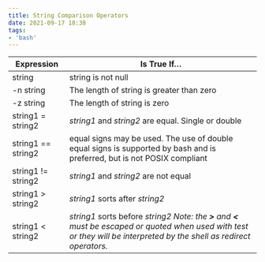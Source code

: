 ```yaml
---
title: String Comparison Operators
date: 2021-09-17 18:38
tags:
- 'bash'
---
```


| Expression         | Is True If…                                                                                                                                                                         |
|--------------------|-------------------------------------------------------------------------------------------------------------------------------------------------------------------------------------|
| string             | string is not null                                                                                                                                                                  |
| -n string          | The length of string is greater than zero                                                                                                                                           |
| -z string          | The length of string is zero                                                                                                                                                        |
| string1 = string2  | *string1* and *string2* are equal. Single or double                                                                                                                                 |
| string1 == string2 | equal signs may be used. The use of double equal                                                            signs is supported by bash and is preferred, but is not POSIX compliant |
| string1 != string2 | *string1* and *string2* are not equal                                                                                                                                               |
| string1 > string2  | *string1* sorts after *string2*                                                                                                                                                     |
| string1 < string2  | *string1* sorts before *string2* *Note: the **>** and **<** must be escaped or quoted when used with test or they will be interpreted by the shell as redirect operators.*          |
